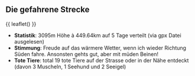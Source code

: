 ## Die gefahrene Strecke

{{ leaflet() }}

- **Statistik**: $3095\text{m}$ Höhe à $449.64\text{km}$ auf 5 Tage verteilt (via gpx Datei ausgelesen)
- **Stimmung**: Freude auf das wärmere Wetter, wenn ich wieder Richtung Süden fahre. Ansonsten gehts gut, aber mit müden Beinen!
- **Tote Tiere**: total 19 tote Tiere auf der Strasse oder in der Nähe entdeckt (davon 3 Muscheln, 1 Seehund und 2 Seeigel)
 